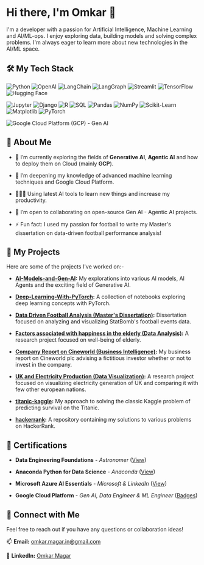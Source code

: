 # Hi there, I'm Omkar 👋

I'm a developer with a passion for Artificial Intelligence, Machine Learning and AI/ML-ops. I enjoy exploring data, building models and solving complex problems. I'm always eager to learn more about new technologies in the AI/ML space.

## 🛠️ My Tech Stack

![Python](https://img.shields.io/badge/Python-blue?style=for-the-badge&logo=python&logoColor=white) 
![OpenAI](https://img.shields.io/badge/OpenAI-API-412991?style=for-the-badge&logo=openai)
![LangChain](https://img.shields.io/badge/LangChain-b039cf?style=for-the-badge)
![LangGraph](https://img.shields.io/badge/LangGraph-8A2BE2?style=for-the-badge)
![Streamlit](https://img.shields.io/badge/Streamlit-blue?style=for-the-badge&logo=streamlit)
![TensorFlow](https://img.shields.io/badge/TensorFlow-FF6F0?style=for-the-badge&logo=tensorflow)
![Hugging Face](https://img.shields.io/badge/%F0%9F%A4%97%20Hugging%20Face-Transformers-yellow?style=for-the-badge)

![Jupyter](https://img.shields.io/badge/Jupyter-Notebook-orange?style=for-the-badge&logo=jupyter)
![Django](https://img.shields.io/badge/Django-092E20?style=for-the-badge&logo=django&logoColor=white)
![R](https://img.shields.io/badge/R-276DC3?style=for-the-badge&logo=r&logoColor=white)
![SQL](https://img.shields.io/badge/SQL-4479A1?style=for-the-badge&logo=database&logoColor=white)
![Pandas](https://img.shields.io/badge/Pandas-150458?style=for-the-badge&logo=pandas&logoColor=white)
![NumPy](https://img.shields.io/badge/NumPy-013243?style=for-the-badge&logo=numpy&logoColor=white)
![Scikit-Learn](https://img.shields.io/badge/Scikit--Learn-F7931E?style=for-the-badge&logo=scikitlearn&logoColor=white)
![Matplotlib](https://img.shields.io/badge/Matplotlib-0078D4?style=for-the-badge)
![PyTorch](https://img.shields.io/badge/PyTorch-EE4C2C?style=for-the-badge&logo=pytorch&logoColor=white)

![Google Cloud Platform (GCP) - Gen AI](https://img.shields.io/badge/Google%20Cloud%20Platform%20%28GCP%29-GenAI-4285F4?style=for-the-badge&logo=googlecloud&logoColor=white)


## 🚀 About Me

- 🔭 I’m currently exploring the fields of **Generative AI**, **Agentic AI** and how to deploy them on Cloud (mainly **GCP**).

- 🌱 I’m deepening my knowledge of advanced machine learning techniques and Google Cloud Platform.

- 👩🏻‍💻 Using latest AI tools to learn new things and increase my productivity.

- 👯 I’m open to collaborating on open-source Gen AI - Agentic AI projects.

- ⚡ Fun fact: I used my passion for football to write my Master's dissertation on data-driven football performance analysis!

## 🌱 My Projects

Here are some of the projects I've worked on:-

-   **[AI-Models-and-Gen-AI](https://github.com/omkar-magar03/AI-Models-and-Gen-AI):** My explorations into various AI models, AI Agents and the exciting field of Generative AI.

-   **[Deep-Learning-With-PyTorch](https://github.com/omkar-magar03/Deep-Learning-With-PyTorch):** A collection of notebooks exploring deep learning concepts with PyTorch.

-   **[Data Driven Football Analysis (Master's Dissertation)](https://drive.google.com/file/d/1P4kq5uZ2Qm6H4SbnsgXFRotdoDvm52vM/view):** Dissertation focused on analyzing and visualizing StatBomb's football events data.

-   **[Factors associated with happiness in the elderly (Data Analysis)](https://drive.google.com/file/d/1GNaRQ5raPuC2RLZbqxsaL0WTmXXVol4o/view):** A research project focused on well-being of elderly.

-   **[Company Report on Cineworld (Business Intelligence)](https://drive.google.com/file/d/1Cr96CR1AT508qRZHxvA-JCRpthFBsB1X/view):** My business report on Cineworld plc advising a fictitious investor whether or not to invest in the company.

-   **[UK and Electricity Production (Data Visualization)](https://drive.google.com/file/d/15BPgUfEga6whDcFLq-GO813FLZAb7Vmv/view):** A research project focused on visualizing electricity generation of UK and comparing it with few other european nations.

-   **[titanic-kaggle](https://github.com/omkar-magar03/titanic-kaggle):** My approach to solving the classic Kaggle problem of predicting survival on the Titanic.

-   **[hackerrank](https://github.com/omkar-magar03/hackerrank):** A repository containing my solutions to various problems on HackerRank.

## 📜 Certifications

-   **Data Engineering Foundations** - *Astronomer*  ([View](https://drive.google.com/file/d/1EcZYh-u_byBfS2tSGfpJhjud1cYcvdS5/view))
  
-   **Anaconda Python for Data Science** - *Anaconda*  ([View](https://drive.google.com/file/d/1uDDPouyJZJgbgxMKyDLhasbDdrpfXN7g/view))
  
-   **Microsoft Azure AI Essentials** - *Microsoft & LinkedIn*  ([View](https://drive.google.com/file/d/10GlMhaAJ9bVm2yAX3F6EkzYYcOn2nJ0v/view))
  
-   **Google Cloud Platform** - *Gen AI, Data Engineer & ML Engineer* ([Badges](https://www.cloudskillsboost.google/public_profiles/910a95aa-5a11-46bf-ae71-b3eee35ca442))

## 🔗 Connect with Me

Feel free to reach out if you have any questions or collaboration ideas!

📫 **Email:** omkar.magar.in@gmail.com

🤝 **LinkedIn:** [Omkar Magar](https://www.linkedin.com/in/omkarmagar)

